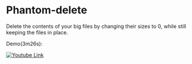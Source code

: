 # Phantom-delete

Delete the contents of your big files by changing their sizes to 0, while still keeping the files in place.

Demo(3m26s):

[![Youtube Link](https://s19.postimg.cc/tfded389v/thumbnail_-_Phantom-delete_1.png)](https://youtu.be/g4NJH2ZTaT8)
